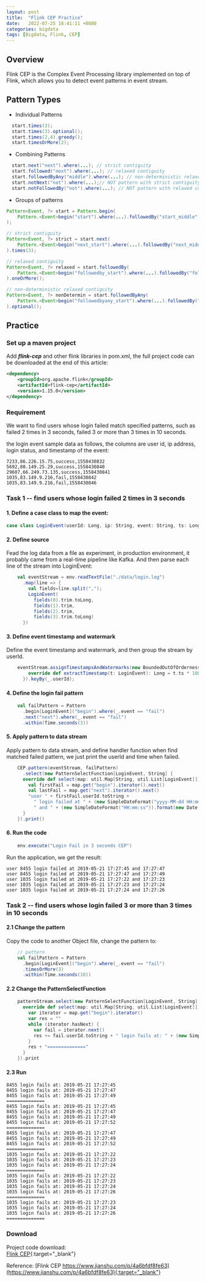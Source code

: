 ```yaml
---
layout: post
title:  "Flink CEP Practice"
date:   2022-07-25 18:41:11 +0800
categories: bigdata
tags: [Bigdata, Flink, CEP]
---
```


## Overview
Flink CEP is the Complex Event Processing library implemented on top of Flink, 
which allows you to detect event patterns in event stream.

## Pattern Types

* Individual Patterns

```java
  start.times(3);
  start.times(3).optional();
  start.times(2,4).greedy();
  start.timesOrMore(2);
 ```

* Combining Patterns

```java
  start.next("next").where(...); // strict contiguity
  start.followed("next").where(...); // relaxed contiguity
  start.followedByAny("middle").where(...); // non-deterministic relaxed contiguity
  start.notNext("not").where(...);// NOT pattern with strict contiguity
  start.notFollowedBy("not").where(...); // NOT pattern with relaxed continguity

```
* Groups of patterns

```java
Pattern<Event, ?> start = Pattern.begin(
    Pattern.<Event>begin("start").where(...).followedBy("start_middle").where(...)
);

// strict contiguity
Pattern<Event, ?> strict = start.next(
    Pattern.<Event>begin("next_start").where(...).followedBy("next_middle").where(...)
).times(3);

// relaxed contiguity
Pattern<Event, ?> relaxed = start.followedBy(
    Pattern.<Event>begin("followedby_start").where(...).followedBy("followedby_middle").where(...)
).oneOrMore();

// non-deterministic relaxed contiguity
Pattern<Event, ?> nonDetermin = start.followedByAny(
    Pattern.<Event>begin("followedbyany_start").where(...).followedBy("followedbyany_middle").where(...)
).optional(); 
```

## Practice

### Set up a maven project

Add **_flink-cep_** and other flink libraries in pom.xml, the full project code can be downloaded at the end of this article:
```xml
<dependency>
    <groupId>org.apache.flink</groupId>
    <artifactId>flink-cep</artifactId>
    <version>1.15.0</version>
</dependency>
```

### Requirement

We want to find users whose login failed match specified patterns, such as failed 2 times in 3 seconds, failed 3 or more than 3 times in 10 seconds.

the login event sample data as follows, the columns are user id, ip address, login status, and timestamp of the event:
```text
7233,86.226.15.75,success,1558430832
5692,80.149.25.29,success,1558430840
29607,66.249.73.135,success,1558430841
1035,83.149.9.216,fail,1558430842
1035,83.149.9.216,fail,1558430846
```

### Task 1 -- find users whose login failed 2 times in 3 seconds

#### 1. Define a case class to map the event:
```scala
case class LoginEvent(userId: Long, ip: String, event: String, ts: Long)
```

#### 2. Define source

Fead the log data from a file as experiment, in production environment, it probably came from a real-time pipeline like Kafka.
And then parse each line of the stream into LoginEvent:
```scala
    val eventStream = env.readTextFile("./data/login.log")
      .map(line => {
        val fields=line.split(",");
        LoginEvent(
          fields(0).trim.toLong,
          fields(1).trim,
          fields(2).trim,
          fields(3).trim.toLong)
      })
```

#### 3. Define event timestamp and watermark

Define the event timestamp and watermark, and then group the stream by userId.
```scala
    eventStream.assignTimestampsAndWatermarks(new BoundedOutOfOrdernessTimestampExtractor[LoginEvent](Time.seconds(5)) {
        override def extractTimestamp(t: LoginEvent): Long = t.ts * 1000L
      }).keyBy(_.userId);
``` 

#### 4. Define the login fail pattern
```scala
    val failPattern = Pattern
      .begin[LoginEvent]("begin").where(_.event == "fail")
      .next("next").where(_.event == "fail")
      .within(Time.seconds(3))
```

#### 5. Apply pattern to data stream

Apply pattern to data stream, and define handler function when find matched failed pattern, we just print the userId and time when failed. 
```scala
    CEP.pattern(eventStream, failPattern)
      .select(new PatternSelectFunction[LoginEvent, String] {
      override def select(map: util.Map[String, util.List[LoginEvent]]): String = {
        val firstFail = map.get("begin").iterator().next()
        val lastFail = map.get("next").iterator().next()
        "user " + firstFail.userId.toString +
          " login failed at " + (new SimpleDateFormat("yyyy-MM-dd HH:mm:ss")).format(new Date(firstFail.ts * 1000)) +
          " and " + (new SimpleDateFormat("HH:mm:ss")).format(new Date(lastFail.ts * 1000))
      }
    }).print()
```

#### 6. Run the code

```scala
    env.execute("Login Fail in 3 seconds CEP")
```

Run the application, we get the result:

```shell
user 8455 login failed at 2019-05-21 17:27:45 and 17:27:47
user 8455 login failed at 2019-05-21 17:27:47 and 17:27:49
user 1035 login failed at 2019-05-21 17:27:22 and 17:27:23
user 1035 login failed at 2019-05-21 17:27:23 and 17:27:24
user 1035 login failed at 2019-05-21 17:27:24 and 17:27:26
```


### Task 2 -- find users whose login failed 3 or more than 3 times in 10 seconds

#### 2.1 Change the pattern
Copy the code to another Object file, change the pattern to:
```scala
    // pattern
    val failPattern = Pattern
      .begin[LoginEvent]("begin").where(_.event == "fail")
      .timesOrMore(3)
      .within(Time.seconds(10))
```

#### 2.2 Change the PatternSelectFunction
```scala
    patternStream.select(new PatternSelectFunction[LoginEvent, String] {
      override def select(map: util.Map[String, util.List[LoginEvent]]): String = {
        var iterator = map.get("begin").iterator()
        var res = ""
        while (iterator.hasNext) {
          var fail = iterator.next()
          res += fail.userId.toString + " login fails at: " + (new SimpleDateFormat("yyyy-MM-dd HH:mm:ss")).format(new Date(fail.ts * 1000)) +"\n"
        }
        res + "=============="
      }
    }).print
```


#### 2.3 Run
```shell
8455 login fails at: 2019-05-21 17:27:45
8455 login fails at: 2019-05-21 17:27:47
8455 login fails at: 2019-05-21 17:27:49
==============
8455 login fails at: 2019-05-21 17:27:45
8455 login fails at: 2019-05-21 17:27:47
8455 login fails at: 2019-05-21 17:27:49
8455 login fails at: 2019-05-21 17:27:52
==============
8455 login fails at: 2019-05-21 17:27:47
8455 login fails at: 2019-05-21 17:27:49
8455 login fails at: 2019-05-21 17:27:52
==============
1035 login fails at: 2019-05-21 17:27:22
1035 login fails at: 2019-05-21 17:27:23
1035 login fails at: 2019-05-21 17:27:24
==============
1035 login fails at: 2019-05-21 17:27:22
1035 login fails at: 2019-05-21 17:27:23
1035 login fails at: 2019-05-21 17:27:24
1035 login fails at: 2019-05-21 17:27:26
==============
1035 login fails at: 2019-05-21 17:27:23
1035 login fails at: 2019-05-21 17:27:24
1035 login fails at: 2019-05-21 17:27:26
==============

```


### Download
Project code download:  
[Flink CEP](/other/code/flinkcep.tar.gz){:target="_blank"}

Reference: [Flink CEP https://www.jianshu.com/p/4a6bfdf8fe63](https://www.jianshu.com/p/4a6bfdf8fe63){:target="_blank"}

